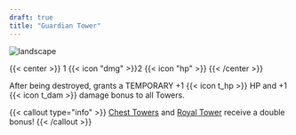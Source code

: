 ```yaml
---
draft: true
title: "Guardian Tower"
---
```


![landscape](/images/towers/towerS_3.png)

{{< center >}}
1 {{< icon "dmg" >}}2 {{< icon "hp" >}}
{{< /center >}}

After being destroyed, grants a TEMPORARY +1 {{< icon t_hp >}} HP and +1 {{< icon t_dam >}} damage bonus to all Towers. 

{{< callout type="info" >}}
[Chest Towers](/towers/chest-towers) and [Royal Tower](/towers/royal-tower) receive a double bonus!
{{< /callout >}}
